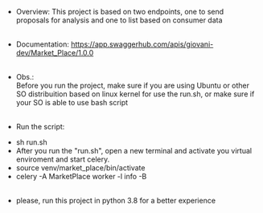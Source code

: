 * Overview: 
This project is based on two endpoints, one to send proposals for analysis and one to list based on consumer data
</br></br>

* Documentation: 
https://app.swaggerhub.com/apis/giovani-dev/Market_Place/1.0.0
</br></br>

* Obs.: </br>
Before you run the project, make sure if you are using Ubuntu or other SO distribuition based on linux kernel for use the run.sh, or make sure if your SO is able to use bash script 
</br></br>

* Run the script:
- sh run.sh </br>
- After you run the "run.sh", open a new terminal and activate you virtual enviroment and start celery. </br>
- source venv/market_place/bin/activate </br>
- celery -A MarketPlace worker -l info -B 
</br></br>

* please, run this project in python 3.8 for a better experience

